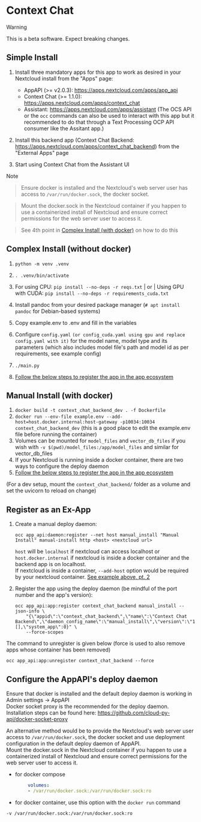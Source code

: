 
# Context Chat

> [!WARNING]
> This is a beta software. Expect breaking changes.

## Simple Install

  

1. Install three mandatory apps for this app to work as desired in your Nextcloud install from the "Apps" page:
	- AppAPI (>= v2.0.3): https://apps.nextcloud.com/apps/app_api
	- Context Chat (>= 1.1.0): https://apps.nextcloud.com/apps/context_chat
	- Assistant: https://apps.nextcloud.com/apps/assistant (The OCS API or the `occ` commands can also be used to interact with this app but it recommended to do that through a Text Processing OCP API consumer like the Assitant app.)
2. Install this backend app (Context Chat Backend: https://apps.nextcloud.com/apps/context_chat_backend) from the "External Apps" page

3. Start using Context Chat from the Assistant UI

  

> [!NOTE]

> Ensure docker is installed and the Nextcloud's web server user has access to `/var/run/docker.sock`, the docker socket.

> Mount the docker.sock in the Nextcloud container if you happen to use a containerized install of Nextcloud and ensure correct permissions for the web server user to access it.

> See 4th point in [Complex Install (with docker)](#complex-install-with-docker) on how to do this

  

## Complex Install (without docker)

  

1.  `python -m venv .venv`

2.  `. .venv/bin/activate`

3. For using CPU: `pip install --no-deps -r reqs.txt`  | or | Using GPU with CUDA: `pip install --no-deps -r requirements_cuda.txt`

5. Install pandoc from your desired package manager (`# apt install pandoc` for Debian-based systems)

6. Copy example.env to .env and fill in the variables

7. Configure `config.yaml`  `(or config_cuda.yaml using gpu and replace config.yaml with it)` for the model name, model type and its parameters (which also includes model file's path and model id as per requirements, see example config)

8.  `./main.py`

9. [Follow the below steps to register the app in the app ecosystem](#register-as-an-ex-app)

  

## Manual Install (with docker)

1. `docker build -t context_chat_backend_dev . -f Dockerfile`
2. `docker run --env-file example.env --add-host=host.docker.internal:host-gateway -p10034:10034 context_chat_backend_dev` (this is a good place to edit the example.env file before running the container)
3. Volumes can be mounted for `model_files` and `vector_db_files` if you wish with `-v $(pwd)/model_files:/app/model_files` and similar for vector_db_files
4. If your Nextcloud is running inside a docker container, there are two ways to configure the deploy daemon
5. [Follow the below steps to register the app in the app ecosystem](#register-as-an-ex-app)

(For a dev setup, mount the `context_chat_backend/` folder as a volume and set the uvicorn to reload on change)

## Register as an Ex-App

1. Create a manual deploy daemon:
	```
	occ app_api:daemon:register --net host manual_install "Manual Install" manual-install http <host> <nextcloud url>
	```
	`host` will be `localhost` if nextcloud can access localhost or `host.docker.internal` if nextcloud is inside a docker container and the backend app is on localhost.  
	If nextcloud is inside a container, `--add-host` option would be required by your nextcloud container. [See example above, pt. 2](#complex-install-with-docker)

2. Register the app using the deploy daemon (be mindful of the port number and the app's version):
	```
	occ app_api:app:register context_chat_backend manual_install --json-info \
		"{\"appid\":\"context_chat_backend\",\"name\":\"Context Chat Backend\",\"daemon_config_name\":\"manual_install\",\"version\":\"1.0.2\",\"secret\":\"12345\",\"port\":10034,\"scopes\":[],\"system_app\":0}" \
		--force-scopes
	```

The command to unregister is given below (force is used to also remove apps whose container has been removed)
```
occ app_api:app:unregister context_chat_backend --force
```

## Configure the AppAPI's deploy daemon
Ensure that docker is installed and the default deploy daemon is working in Admin settings -> AppAPI  
Docker socket proxy is the recommended for the deploy daemon. Installation steps can be found here: https://github.com/cloud-py-api/docker-socket-proxy

An alternative method would be to provide the Nextcloud's web server user access to `/var/run/docker.sock`, the docker socket and use deployment configuration in the default deploy daemon of AppAPI.  
Mount the docker.sock in the Nextcloud container if you happen to use a containerized install of Nextcloud and ensure correct permissions for the web server user to access it.  

- for docker compose
```yaml
		volumes:
		- /var/run/docker.sock:/var/run/docker.sock:ro
```

- for docker container, use this option with the `docker run` command
```
-v /var/run/docker.sock:/var/run/docker.sock:ro
```
